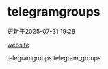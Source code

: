 # telegramgroups
更新于2025-07-31 19:28

[website](https://allgroups.github.io/telegramgroups/)

telegramgroups
telegram_groups
